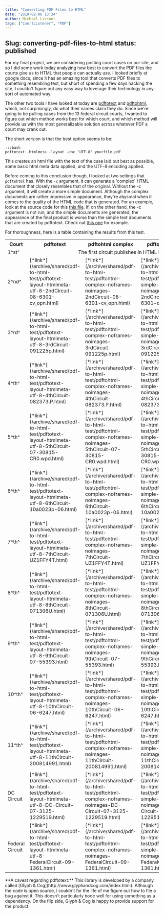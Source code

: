 ```yaml
---
title: "Converting PDF Files to HTML"
date: "2010-02-06 13:34"
author: Michael Lissner
tags: ["CourtListener", "PDF"]
---
```

Slug: converting-pdf-files-to-html
status: published
---

For my final project, we are considering posting court cases on our
site, and so I did some work today analyzing how best to convert the PDF
files the courts give us to HTML that people can actually use. I looked
briefly at google docs, since it has an amazing tool that converts PDF
files to something resembling text, but short of spending a few days
hacking the site, I couldn't figure out any easy way to leverage their
technology in any sort of automated way.

The other two tools I have looked at today are
[pdftotext](http://www.foolabs.com/xpdf/) and
[pdftohtml](http://pdftohtml.sourceforge.net/), which, not surprisingly,
do what their names claim they do. Since we're going to be pulling cases
from the 13 federal circuit courts, I wanted to figure out which method
works best for which court, and which method will provide us with the
most generalizable solution across whatever PDF a court may crank out.

The short version is that the best option seems to be:

    :::bash
    pdftotext -htmlmeta -layout -enc 'UTF-8' yourfile.pdf

This creates an html file with the text of the case laid out best as
possible, some basic html meta data applied, and the UTF-8 encoding
applied.

Before coming to this conclusion though, I looked at two settings that
`pdftohtml` has. With the `-c` argument, it can generate a 'complex' HTML
document that closely resembles that of the original. Without the -c
argument, it will create a more simple document. Although the complex
documents are rather impressive in appearance, they're abysmal when it
comes to the quality of the HTML code that is generated. For an example,
look at the source code for this [this
file](/archive/shared/pdf-to-html-test/pdftohtml-complex-noframes-noimages-2ndCircuit-08-6301-cv_opn.html).
If, on the other hand, the -c argument is not run, and the simple
documents are generated, the appearance of the final product is worse
than the simple text documents that are created by pdftotext. Check out
[this
one](/archive/shared/pdf-to-html-test/pdftohtml-simple-noframes-noimages-2ndCircuit-08-6301-cv_opn.html)
for example.

For thoroughness, here is a table containing the results from this test.

<table>
<tr>
<th>
Court

</th>
<th>
pdftotext

</th>
<th>
pdftohtml complex

</th>
<th>
pdftotext simple

</th>
<th>
Original PDF

</th>
</tr>
<tr>
<td>
1^st^

</td>
<td colspan="4" align="center">
The first circuit publishes in HTML Format by default

</td>
</tr>
<tr>
<td>
2^nd^

</td>
<td>
[*link*](/archive/shared/pdf-to-html-test/pdftotext-layout-htmlmeta-utf-8-2ndCircuit-08-6301-cv_opn.html)

</td>
<td>
[*link*](/archive/shared/pdf-to-html-test/pdftohtml-complex-noframes-noimages-2ndCircuit-08-6301-cv_opn.html)

</td>
<td>
[*link*](/archive/shared/pdf-to-html-test/pdftohtml-simple-noframes-noimages-2ndCircuit-08-6301-cv_opn.html)

</td>
<td>
[*link*](/archive/shared/pdf-to-html-test/2ndCircuit-08-6301-cv_opn.pdf)

</td>
</tr>
<tr>
<td>
3^rd^

</td>
<td>
[*link*](/archive/shared/pdf-to-html-test/pdftotext-layout-htmlmeta-utf-8-3rdCircuit-091225p.html)

</td>
<td>
[*link*](/archive/shared/pdf-to-html-test/pdftohtml-complex-noframes-noimages-3rdCircuit-091225p.html)

</td>
<td>
[*link*](/archive/shared/pdf-to-html-test/pdftohtml-simple-noframes-noimages-3rdCircuit-091225p.html)

</td>
<td>
[*link*](/archive/shared/pdf-to-html-test/3rdCircuit-091225p.pdf)

</td>
</tr>
<tr>
<td>
4^th^

</td>
<td>
[*link*](/archive/shared/pdf-to-html-test/pdftotext-layout-htmlmeta-utf-8-4thCircuit-082373.P.html)

</td>
<td>
[*link*](/archive/shared/pdf-to-html-test/pdftohtml-complex-noframes-noimages-4thCircuit-082373.P.html)

</td>
<td>
[*link*](/archive/shared/pdf-to-html-test/pdftohtml-simple-noframes-noimages-4thCircuit-082373.P.html)

</td>
<td>
[*link*](/archive/shared/pdf-to-html-test/4thCircuit-082373.P.pdf)

</td>
</tr>
<tr>
<td>
5^th^

</td>
<td>
[*link*](/archive/shared/pdf-to-html-test/pdftotext-layout-htmlmeta-utf-8-5thCircuit-07-30815-CR0.wpd.html)

</td>
<td>
[*link*](/archive/shared/pdf-to-html-test/pdftohtml-complex-noframes-noimages-5thCircuit-07-30815-CR0.wpd.html)

</td>
<td>
[*link*](/archive/shared/pdf-to-html-test/pdftohtml-simple-noframes-noimages-5thCircuit-07-30815-CR0.wpd.html)

</td>
<td>
[*link*](/archive/shared/pdf-to-html-test/5thCircuit-07-30815-CR0.wpd.pdf)

</td>
</tr>
<tr>
<td>
6^th^

</td>
<td>
[*link*](/archive/shared/pdf-to-html-test/pdftotext-layout-htmlmeta-utf-8-6thCircuit-10a0023p-06.html)

</td>
<td>
[*link*](/archive/shared/pdf-to-html-test/pdftohtml-complex-noframes-noimages-6thCircuit-10a0023p-06.html)

</td>
<td>
[*link*](/archive/shared/pdf-to-html-test/pdftohtml-simple-noframes-noimages-6thCircuit-10a0023p-06.html)

</td>
<td>
[*link*](/archive/shared/pdf-to-html-test/6thCircuit-10a0023p-06.pdf)

</td>
</tr>
<tr>
<td>
7^th^

</td>
<td>
[*link*](/archive/shared/pdf-to-html-test/pdftotext-layout-htmlmeta-utf-8-7thCircuit-UZ1FFY4T.html)

</td>
<td>
[*link*](/archive/shared/pdf-to-html-test/pdftohtml-complex-noframes-noimages-7thCircuit-UZ1FFY4T.html)

</td>
<td>
[*link*](/archive/shared/pdf-to-html-test/pdftohtml-simple-noframes-noimages-7thCircuit-UZ1FFY4T.html)

</td>
<td>
[*link*](/archive/shared/pdf-to-html-test/7thCircuit-UZ1FFY4T.pdf)

</td>
</tr>
<tr>
<td>
8^th^

</td>
<td>
[*link*](/archive/shared/pdf-to-html-test/pdftotext-layout-htmlmeta-utf-8-8thCircuit-071306U.html)

</td>
<td>
[*link*](/archive/shared/pdf-to-html-test/pdftohtml-complex-noframes-noimages-8thCircuit-071306U.html)

</td>
<td>
[*link*](/archive/shared/pdf-to-html-test/pdftohtml-simple-noframes-noimages-8thCircuit-071306U.html)

</td>
<td>
[*link*](/archive/shared/pdf-to-html-test/8thCircuit-071306U.pdf)

</td>
</tr>
<tr>
<td>
9^th^

</td>
<td>
[*link*](/archive/shared/pdf-to-html-test/pdftotext-layout-htmlmeta-utf-8-9thCircuit-07-55393.html)

</td>
<td>
[*link*](/archive/shared/pdf-to-html-test/pdftohtml-complex-noframes-noimages-9thCircuit-07-55393.html)

</td>
<td>
[*link*](/archive/shared/pdf-to-html-test/pdftohtml-simple-noframes-noimages-9thCircuit-07-55393.html)

</td>
<td>
[*link*](/archive/shared/pdf-to-html-test/9thCircuit-07-55393.pdf)

</td>
</tr>
<tr>
<td>
10^th^

</td>
<td>
[*link*](/archive/shared/pdf-to-html-test/pdftotext-layout-htmlmeta-utf-8-10thCircuit-06-6247.html)

</td>
<td>
[*link*](/archive/shared/pdf-to-html-test/pdftohtml-complex-noframes-noimages-10thCircuit-06-6247.html)

</td>
<td>
[*link*](/archive/shared/pdf-to-html-test/pdftohtml-simple-noframes-noimages-10thCircuit-06-6247.html)

</td>
<td>
[*link*](/archive/shared/pdf-to-html-test/10thCircuit-06-6247.pdf)

</td>
</tr>
<tr>
<td>
11^th^

</td>
<td>
[*link*](/archive/shared/pdf-to-html-test/pdftotext-layout-htmlmeta-utf-8-11thCircuit-200814991.html)

</td>
<td>
[*link*](/archive/shared/pdf-to-html-test/pdftohtml-complex-noframes-noimages-11thCircuit-200814991.html)

</td>
<td>
[*link*](/archive/shared/pdf-to-html-test/pdftohtml-simple-noframes-noimages-11thCircuit-200814991.html)

</td>
<td>
[*link*](/archive/shared/pdf-to-html-test/11thCircuit-200814991.pdf)

</td>
</tr>
<tr>
<td>
DC Circuit

</td>
<td>
[*link*](/archive/shared/pdf-to-html-test/pdftotext-layout-htmlmeta-utf-8-DC-Circuit-07-3125-1229519.html)

</td>
<td>
[*link*](/archive/shared/pdf-to-html-test/pdftohtml-complex-noframes-noimages-DC-Circuit-07-3125-1229519.html)

</td>
<td>
[*link*](/archive/shared/pdf-to-html-test/pdftohtml-simple-noframes-noimages-DC-Circuit-07-3125-1229519.html)

</td>
<td>
[*link*](/archive/shared/pdf-to-html-test/DC-Circuit-07-3125-1229519.pdf)

</td>
</tr>
<tr>
<td>
Federal Circuit

</td>
<td>
[*link*](/archive/shared/pdf-to-html-test/pdftotext-layout-htmlmeta-utf-8-FederalCircuit-09-1361.html)

</td>
<td>
[*link*](/archive/shared/pdf-to-html-test/pdftohtml-complex-noframes-noimages-FederalCircuit-09-1361.html)

</td>
<td>
[*link*](/archive/shared/pdf-to-html-test/pdftohtml-simple-noframes-noimages-FederalCircuit-09-1361.html)

</td>
<td>
[*link*](/archive/shared/pdf-to-html-test/FederalCircuit-09-1361.pdf)

</td>
</tr>
</table>
**A caveat regarding pdftotext:** This library is developed by a company
called [Glyph & Cog](http://www.glyphandcog.com/index.html). Although
the code is open source, I couldn't for the life of me figure out how to
file a bug against it. This doesn't particularly bode well for using
something as a dependency. On the flip side, Glyph & Cog is happy to
provide support for the product.

